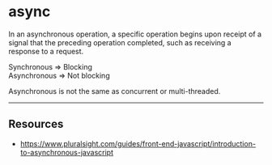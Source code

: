 # async

In an asynchronous operation, a specific operation begins upon receipt of a signal that the preceding operation completed, such as receiving a response to a request. 

Synchronous => Blocking   
Asynchronous => Not blocking  

Asynchronous is not the same as concurrent or multi-threaded.

---
## Resources
* https://www.pluralsight.com/guides/front-end-javascript/introduction-to-asynchronous-javascript  
